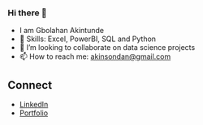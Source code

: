 ### Hi there 👋
- I am Gbolahan Akintunde 
- 🌱 Skills: Excel, PowerBI, SQL and Python
- 👯 I’m looking to collaborate on data science projects
- 📫 How to reach me: akinsondan@gmail.com

## Connect
- [LinkedIn](https://www.linkedin.com/in/gbolahanakintunde/)
- [Portfolio](AkinGB.github.io)
